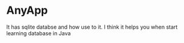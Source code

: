 # AnyApp
It has sqlite databse and how use to it. I think it helps you when start learning database in Java
